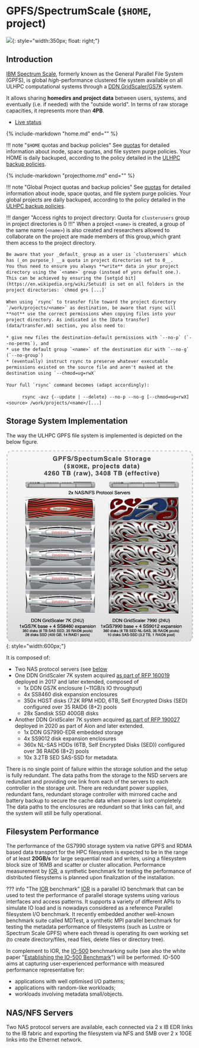 # GPFS/SpectrumScale (`$HOME`, project)

![](../images/plots/plot_piechart_storage_fs_2020.png){: style="width:350px; float: right;"}

## Introduction

[IBM Spectrum Scale](https://www.ibm.com/products/scale-out-file-and-object-storage), formerly known as the General Parallel File System (GPFS), is global _high_-performance clustered file system available on all ULHPC computational systems through a [DDN GridScaler/GS7K](https://www.ddn.com/products/sfa7990x-hybrid-flash-storage-appliance/) system.

It allows sharing **homedirs and project data** between users, systems, and eventually (i.e. if needed) with the "outside world".
In terms of raw storage capacities, it represents more than **4PB**.

* [Live status](https://hpc.uni.lu/live-status/motd/)

{%
   include-markdown "home.md"
   end="<!--intro-end-->"
%}

!!! note "`$HOME` quotas and backup policies"
    See [quotas](quotas.md) for detailed information about inode,
    space quotas, and file system purge policies.
    Your HOME is daily backuped, according to the policy detailed in the [ULHPC backup policies](../data/backups.md).

{%
   include-markdown "projecthome.md"
   end="<!--intro-end-->"
%}

!!! note "Global Project quotas and backup policies"
    See [quotas](quotas.md) for detailed information about inode,
    space quotas, and file system purge policies.
    Your global projects are daily backuped, according to the policy detailed in the [ULHPC backup policies](../data/backups.md).


!!! danger "Access rights to project directory: Quota for `clusterusers` group in project directories is 0 !!!"
    When a project `<name>` is created, a group of the same name (`<name>`) is also created and researchers allowed to collaborate on the project are made members of this group,which grant them access to the project directory.

    Be aware that your _default_ group as a user is `clusterusers` which has (_on purpose_) __a quota in project directories set to 0__.
    You thus need to ensure you always **write** data in your project directory using the `<name>` group (instead of yoru default one.).
    This can be achieved by ensuring the [setgid bit](https://en.wikipedia.org/wiki/Setuid) is set on all folders in the project directories: `chmod g+s [...]`

    When using `rsync` to transfer file toward the project directory `/work/projects/<name>` as destination, be aware that rsync will **not** use the correct permissions when copying files into your project directory. As indicated in the [Data transfer](data/transfer.md) section, you also need to:

    * give new files the destination-default permissions with `--no-p` (`--no-perms`), and
    * use the default group `<name>` of the destination dir with `--no-g` (`--no-group`)
    * (eventually) instruct rsync to preserve whatever executable permissions existed on the source file and aren't masked at the destination using `--chmod=ug=rwX`

    Your full `rsync` command becomes (adapt accordingly):

          rsync -avz {--update | --delete} --no-p --no-g [--chmod=ug=rwX] <source> /work/projects/<name>/[...]


## Storage System Implementation

The way the ULHPC GPFS file system is implemented is depicted on the below figure.

![](images/ulhpc_gpfs.png){: style="width:600px;"}

It is composed of:

* Two NAS protocol servers (see [below](#nasnfs-servers)
* One DDN GridScaler 7K system acquired [as part of RFP 160019](../systems/iris/timeline.md) deployed in 2017 and later extended, composed of
    - 1x DDN GS7K enclosure (~11GB/s IO throughput)
    - 4x SS8460 disk expansion enclosures
    - 350x HGST disks (7.2K RPM HDD, 6TB, Self Encrypted Disks (SED) configured over 35 RAID6 (8+2) pools
    - 28x Sandisk SSD 400GB disks
* Another DDN GridScaler 7K system acquired [as part of RFP 190027](../systems/aion/timeline.md) deployed in 2020 as part of Aion  and later extended.
    - 1x DDN GS7990-EDR embedded storage
    - 4x SS9012 disk expansion enclosures
    - 360x NL-SAS HDDs (6TB, Self Encrypted Disks (SED)) configured over 36 RAID6 (8+2) pools
    - 10x 3.2TB SED SAS-SSD for metadata.

There is no single point of failure within the storage solution and the setup is fully redundant.
The data paths from the storage to the NSD servers are redundant and providing one link from each of the servers to each controller in the storage unit. There are redundant power supplies, redundant fans, redundant storage controller with mirrored cache and battery backup to secure the cache data when power is lost completely. The data paths to the enclosures are redundant so that links can fail, and the system will still be fully operational.

## Filesystem Performance

The performance of the GS7990 storage system via native GPFS and RDMA based data transport for the HPC filesystem is expected to be in the range of at least **20GB/s** for large sequential read and writes, using a filesystem block size of 16MB and scatter or cluster allocation.
Performance measurement by [IOR](https://github.com/hpc/ior), a synthetic benchmark for testing the performance of distributed filesystems is planned upon finalization of the installation.

??? info "The [IOR](https://github.com/hpc/ior) benchmark"
    [IOR](https://github.com/hpc/ior) is a parallel IO benchmark that can be used to test the performance of parallel storage systems using various interfaces and access patterns. It supports a variety of different APIs to simulate IO load and is nowadays considered as a reference Parallel filesystem I/O benchmark. It recently embedded another well-known benchmark suite called MDTest, a synthetic MPI parallel benchmark for testing the metadata performance of filesystems (such as Lustre or Spectrum Scale GPFS) where each thread is operating its own working set (to create directory/files, read files, delete files or directory tree).

In complement to IOR, the [IO-500](https://www.vi4io.org/std/io500/) benchmarking suite (see also the white paper "[Establishing the IO-500 Benchmark](https://www.vi4io.org/_media/io500/about/io500-establishing.pdf)") will be performed.
IO-500 aims at capturing user-experienced performance with measured performance representative for:

* applications with well optimised I/O patterns;
* applications with random-like workloads;
* workloads involving metadata small/objects.

## NAS/NFS Servers

Two NAS protocol servers are available, each connected via 2 x IB EDR links to the IB fabric and exporting the filesystem via NFS and SMB over 2 x 10GE links into the Ethernet network.
